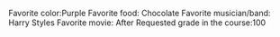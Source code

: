 Favorite color:Purple 
Favorite food: Chocolate
Favorite musician/band: Harry Styles
Favorite movie: After
Requested grade in the course:100 
